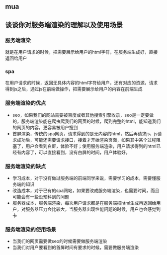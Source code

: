 ## mua
## 谈谈你对服务端渲染的理解以及使用场景

### 服务端渲染
就是在用户请求的时候，把需要展示给用户的html字符，在服务端生成好，直接返回给用户

### spa
在用户请求的时候，返回无具体内容的html字符给用户，还有对应的资源，请求得到js之后，通过js在前端做操作，把需要展示给用户的内容在前端生成

### 服务端渲染的优点
* seo，如果我们的网站需要被百度或者其他搜索引擎收录，seo是一定要做的，服务端渲染能在爬虫爬我们的网页的时候，爬到完整的html，能知道我们的网页的内容，更容易被用户搜到
* 首屏渲染，传统的spa网页，请求得到的是无内容的html，然后再请求js，js请求成功后，可能还需要请求接口，接着才开始渲染页面，如果其中某个过程阻塞了，用户会看到白屏，体验不好；使用服务端渲染，用户请求得到的html已经有内容了，可以直接看到，没有白屏的时间，用户体验好。

### 服务端渲染的缺点
* 学习成本，对于没有做过服务端的前端同学来说，需要学习的成本，需要懂服务端的知识
* 改造成本，对于已有的spa网站，如果要改成服务端渲染，也需要时间，而且可能会有一些没预料到的问题
* 服务器成本，服务端渲染，每次用户请求都是在服务端把html生成再返回给用户，对服务器压力会比较大，当服务器出现性能问题的时候，用户也会感觉到卡

### 服务端渲染的使用场景
* 当我们的网页需要做seo的时候需要做服务端渲染
* 当我们对用户要看到的首屏时间有要求的时候，需要做服务端渲染
